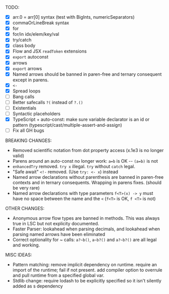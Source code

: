 TODO:
  - [x] arr.0 = arr[0] syntax (test with BigInts, numericSeparators)
  - [x] commaOrLineBreak syntax
  - [x] for
  - [x] for/in idx/elem/key/val
  - [x] try/catch
  - [x] class body
  - [x] Flow and JSX `readToken` extensions
  - [x] `export` autoconst
  - [x] arrows
  - [x] `export` arrows
  - [x] Named arrows should be banned in paren-free and ternary consequent except in parens.
  - [x] `<-`
  - [x] Spread loops
  - [ ] Bang calls
  - [ ] Better safecalls `?(` instead of `?.()`
  - [ ] Existentials
  - [ ] Syntactic placeholders
  - [x] TypeScript + auto-const: make sure variable declarator is an id or pattern (typescript/cast/multiple-assert-and-assign)
  - [ ] Fix all GH bugs

BREAKING CHANGES:
  - Removed scientific notation from dot property access (x.1e3 is no longer valid)
  - Parens around an auto-const no longer work: `a=b` is OK -- `(a=b)` is not
  - `enhancedTry` removed. `try x` illegal. `try` without `catch` legal.
  - "Safe await" `<!-` removed. (Use `try: <- x`) instead
  - Named arrow declarations without parenthesis are banned in paren-free contexts and in ternary consequents. Wrapping in parens fixes. (should be very rare)
  - Named arrow declarations with type parameters `f<T>(x) -> y` must have no space between the name and the `<` (`f<T>` is OK, `f <T>` is not)

OTHER CHANGES:
  - Anonymous arrow flow types are banned in methods. This was always true in LSC but not explicity documented.
  - Faster Parser: lookahead when parsing decimals, and lookahead when parsing named arrows have been eliminated
  - Correct optionality for ~ calls: `a?~b()`, `a~b?()` and `a?~b?()` are all legal and working.

MISC IDEAS:
  - Pattern matching: remove implicit dependency on runtime. require an import of the runtime; fail if not present. add compiler option to overrule and pull runtime from a specified global var.
  - Stdlib change: require lodash to be explicitly specified so it isn't silently added as s dependency
